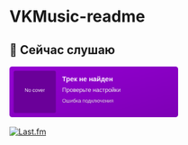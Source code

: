# VKMusic-readme

## 🎵 Сейчас слушаю

<img src="https://raw.githubusercontent.com/IsNotAcceptable/VKMusic-readme/main/assets/lastfm_widget.svg" width="300">

[![Last.fm](https://img.shields.io/badge/Last.fm-Профиль-d51007?logo=lastfm)](https://www.last.fm/user/ME4TAs)
